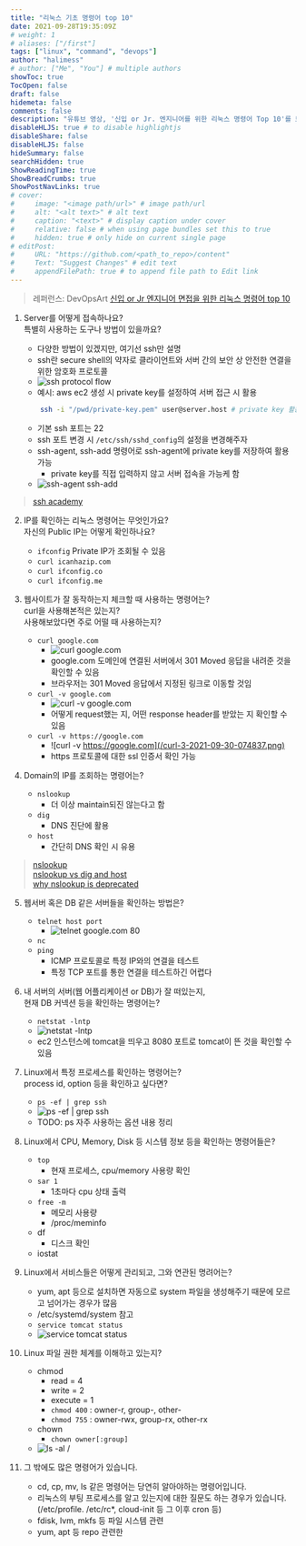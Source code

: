 ```yaml
---
title: "리눅스 기초 명령어 top 10"
date: 2021-09-28T19:35:09Z
# weight: 1
# aliases: ["/first"]
tags: ["linux", "command", "devops"]
author: "halimess"
# author: ["Me", "You"] # multiple authors
showToc: true
TocOpen: false
draft: false
hidemeta: false
comments: false
description: "유튜브 영상, '신입 or Jr. 엔지니어를 위한 리눅스 명령어 Top 10'를 보고 공부하여 정리한 내용"
disableHLJS: true # to disable highlightjs
disableShare: false
disableHLJS: false
hideSummary: false
searchHidden: true
ShowReadingTime: true
ShowBreadCrumbs: true
ShowPostNavLinks: true
# cover:
#     image: "<image path/url>" # image path/url
#     alt: "<alt text>" # alt text
#     caption: "<text>" # display caption under cover
#     relative: false # when using page bundles set this to true
#     hidden: true # only hide on current single page
# editPost:
#     URL: "https://github.com/<path_to_repo>/content"
#     Text: "Suggest Changes" # edit text
#     appendFilePath: true # to append file path to Edit link
---
```


> 레퍼런스: DevOpsArt [신입 or Jr 엔지니어 면접을 위한 리눅스 명령어 top 10](https://www.youtube.com/watch?v=u9RukvKZJZM)

1. Server를 어떻게 접속하나요?  
    특별히 사용하는 도구나 방법이 있을까요?

    * 다양한 방법이 있겠지만, 여기선 ssh만 설명
    * ssh란 secure shell의 약자로 클라이언트와 서버 간의 보안 상 안전한 연결을 위한 암호화 프로토콜
    * ![ssh protocol flow](/ssh-protocol-2021-09-30-063637.png)
    * 예시: aws ec2 생성 시 private key를 설정하여 서버 접근 시 활용
    ``` bash
        ssh -i "/pwd/private-key.pem" user@server.host # private key 활용
    ```
    * 기본 ssh 포트는 22
    * ssh 포트 변경 시 `/etc/ssh/sshd_config`의 설정을 변경해주자
    * ssh-agent, ssh-add 명령어로 ssh-agent에 private key를 저장하여 활용 가능
        * private key를 직접 입력하지 않고 서버 접속을 가능케 함
    * ![ssh-agent ssh-add](/ssh-agent-2021-09-30-072947.png)
    <!-- * ssh와 그 원리를 알고 있는지  
    * password가 아닌 key 방식을 사용해봤는지?
    * 특정 도구(?)나 대체도구는 무엇이 있나?
    * 접근 제어 하는 방식은? -->

> [ssh academy](https://www.ssh.com/academy/ssh/command)

2. IP를 확인하는 리눅스 명령어는 무엇인가요?  
    자신의 Public IP는 어떻게 확인하나요?

    * `ifconfig` Private IP가 조회될 수 있음
    * `curl icanhazip.com`
    * `curl ifconfig.co`
    * `curl ifconfig.me`
    <!-- * IP를 조회하는 명령어인 ifconfig 그리고 자신의 Public IP 조회를 어떻게 하는지?
    * 대표적인 방법으로는 curl ifconfig.com, curl ifconfig.me
    * NAT
    * Public, Private subnet -->

3. 웹사이트가 잘 동작하는지 체크할 때 사용하는 명령어는?  
    curl을 사용해본적은 있는지?  
    사용해보았다면 주로 어떨 때 사용하는지?

    * `curl google.com`
        * ![curl google.com](/curl-1-2021-09-30-074141.png)
        * google.com 도메인에 연결된 서버에서 301 Moved 응답을 내려준 것을 확인할 수 있음
        * 브라우저는 301 Moved 응답에서 지정된 링크로 이동할 것임
    * `curl -v google.com`
        * ![curl -v google.com](/curl-2-2021-09-30-074141.png)
        * 어떻게 request했는 지, 어떤 response header를 받았는 지 확인할 수 있음
    * `curl -v https://google.com`
        * ![curl -v https://google.com](/curl-3-2021-09-30-074837.png)
        * https 프로토콜에 대한 ssl 인증서 확인 가능

    <!-- * 주로 curl을 사용해보았는지와 그 사용을 얼마만큼 했는지에 대한 질문입니다.
    * 단순 사용을 넘어 GET, POST 지정을 해보았는지와
    * -v 옵션에 대한 결과 내용 이해를 묻는 연계 질문 -->

4. Domain의 IP를 조회하는 명령어는?

    * `nslookup`
        * 더 이상 maintain되진 않는다고 함
    * `dig`
        * DNS 진단에 활용
    * `host`
        * 간단히 DNS 확인 시 유용

> [nslookup](https://docs.microsoft.com/ko-kr/windows-server/administration/windows-commands/nslookup)  
> [nslookup vs dig and host](https://www.linuxquestions.org/questions/linux-networking-3/nslookup-vs-dig-and-host-238612/)  
> [why nslookup is deprecated](https://www.linuxquestions.org/questions/linux-networking-3/why-nslookup-is-deprecated-122337/)

5. 웹서버 혹은 DB 같은 서버들을 확인하는 방법은?

    * `telnet host port`
        * ![telnet google.com 80](/telnet-2021-09-30-082912.png)
    * `nc`
    * `ping`
        * ICMP 프로토콜로 특정 IP와의 연결을 테스트
        * 특정 TCP 포트를 통한 연결을 테스트하긴 어렵다

6. 내 서버의 서버(웹 어플리케이션 or DB)가 잘 떠있는지,  
    현재 DB 커넥션 등을 확인하는 명령어는?

    * `netstat -lntp`
    * ![netstat -lntp](/netstat-2021-09-30-083729.png)
    * ec2 인스턴스에 tomcat을 띄우고 8080 포트로 tomcat이 뜬 것을 확인할 수 있음

    <!-- * netstat 명령어와 그 옵션 등을 사용해보았는 지에 대한 것을 묻는 질문
    * netstat -lntpu
    * netstat -an | grep "port"
    등의 예시를 정확히 이해하고 있는지에 대한 질문 -->

7. Linux에서 특정 프로세스를 확인하는 명령어는?  
    process id, option 등을 확인하고 싶다면?

    * `ps -ef | grep ssh`
    * ![ps -ef | grep ssh](/ps-ef-2021-09-30-084427.png)
    * TODO: ps 자주 사용하는 옵션 내용 정리

    <!-- * 주로 ps 명령어를 사용해보았는 지에 대한 질문
    * ps -ef | grep ""
    * ps aux | grep ""
    * 등 위와 같은 명령어를 실제 사용했고, 어떤 상황에서 사용하는지에 대해서 확인하는 질문 -->

8. Linux에서 CPU, Memory, Disk 등 시스템 정보 등을 확인하는 명령어들은?

    * `top`
        * 현재 프로세스, cpu/memory 사용량 확인
    * `sar 1`
        * 1초마다 cpu 상태 출력
    * `free -m`
        * 메모리 사용량
        * /proc/meminfo
    * df
        * 디스크 확인
    * iostat
    <!-- * 모니터링에 사용될 수 있는 명령어들을 알고 있는지 사용해보았는지에 대해서 확인 -->

9. Linux에서 서비스들은 어떻게 관리되고, 그와 연관된 명려어는?

    * yum, apt 등으로 설치하면 자동으로 system 파일을 생성해주기 때문에 모르고 넘어가는 경우가 많음
    * /etc/systemd/system 참고
    * `service tomcat status`
    * ![service tomcat status](/service-2021-09-30-085808.png)

    <!-- * service
    * systemctl
    * 위 명령어들을 사용해보았는지에 대한 질문
    * 결국 위 명령어들은 systemd에 관련된 질문, systemd를 이해하고 있는지와
    * 직접 작성해봤는지와 어던 기능과 사용사례에 대해서 확인하는 질문.
    * init.d, upstart까지 설명할 수 있다면 참고로 더 이상 물을게 없음. -->

10. Linux 파일 권한 체계를 이해하고 있는지?

    * chmod
        * read = 4
        * write = 2
        * execute = 1
        * `chmod 400` : owner-r, group-, other-
        * `chmod 755` : owner-rwx, group-rx, other-rx
    * chown
        * `chown owner[:group]`
    * ![ls -al /](/ls-al-2021-09-30-090047.png)

    <!-- * 등을 이해하고 있는지를 묻는 질문. -->

11. 그 밖에도 많은 명령어가 있습니다.

    * cd, cp, mv, ls 같은 명령어는 당연히 알아야하는 명령어입니다.
    * 리눅스의 부팅 프로세스를 알고 있는지에 대한 질문도 하는 경우가 있습니다.(/etc/profile. /etc/rc*, cloud-init 등 그 이후 cron 등)
    * fdisk, lvm, mkfs 등 파일 시스템 관련
    * yum, apt 등 repo 관련한
